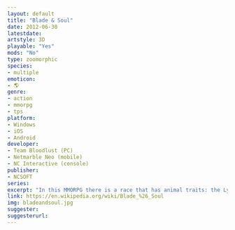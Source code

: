 ```yaml
---
layout: default
title: "Blade & Soul"
date: 2012-06-30
latestdate: 
artstyle: 3D
playable: "Yes"
mods: "No"
type: zoomorphic
species: 
- multiple
emoticon:
- 🌎
genre: 
- action
- mmorpg
- tps
platform:
- Windows
- iOS
- Android
developer: 
- Team Bloodlust (PC)
- Netmarble Neo (mobile)
- NC Interactive (console)
publisher:
- NCSOFT
series: 
excerpt: "In this MMORPG there is a race that has animal traits: the Lyn, which resemble children with animal ears and tails. Something that sets this MMORPG apart from the rest (except for TERA) is the satisfying action combat."
link: https://en.wikipedia.org/wiki/Blade_%26_Soul
img: bladeandsoul.jpg
suggester: 
suggesterurl: 
---
```


